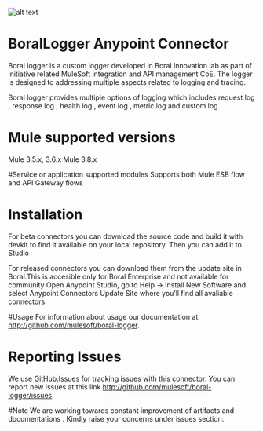 ![alt text](https://bytebucket.org/boralconnectscrumteam/boral-oss/raw/20a7d61169f9ea658c83cb2bcf20981e6980c16b/boral-oss.png?token=6e9c35ac15c132cdea127f58c73eee32479dc368)

# BoralLogger Anypoint Connector

Boral logger is a custom logger developed in Boral Innovation lab as part of initiative related MuleSoft integration and API management CoE.
The logger is designed to addressing multiple aspects related to logging and tracing. 

Boral logger provides multiple options of logging which includes request log , response log , health log , event log , metric log and custom log.  

# Mule supported versions
Mule 3.5.x, 3.6.x
Mule 3.8.x

#Service or application supported modules
Supports both Mule ESB flow and API Gateway flows

# Installation 
For beta connectors you can download the source code and build it with devkit to find it available on your local repository. Then you can add it to Studio

For released connectors you can download them from the update site in Boral.This is accesible only for Boral Enterprise and not available for community 
Open Anypoint Studio, go to Help → Install New Software and select Anypoint Connectors Update Site where you’ll find all avaliable connectors.

#Usage
For information about usage our documentation at http://github.com/mulesoft/boral-logger.

# Reporting Issues

We use GitHub:Issues for tracking issues with this connector. You can report new issues at this link http://github.com/mulesoft/boral-logger/issues.

#Note
We are working towards constant improvement of artifacts and documentations . Kindly raise your concerns under issues section.
